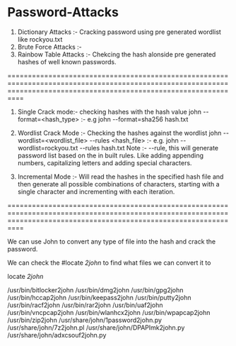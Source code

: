 # Password-Attacks

1) Dictionary Attacks :- Cracking password using pre generated wordlist like rockyou.txt
2) Brute Force Attacks :-
3) Rainbow Table Attacks :- Chekcing the hash alonside pre generated hashes of well known passwords.

======================================================================================================================================================================

1) Single Crack mode:- checking hashes with the hash value 
john --format=<hash_type> <hash or hash_file> :- e.g john --format=sha256 hash.txt


2) Wordlist Crack Mode :- Checking the hashes against the wordlist
john --wordlist=<wordlist_file> --rules <hash_file> :- e.g. john --wordlist=rockyou.txt --rules hash.txt
        Note :- --rule, this will generate password list based on the in built rules. Like adding appending numbers, capitalizing letters and adding special characters.

3) Incremental Mode :- Will read the hashes in the specified hash file and then generate all possible combinations of characters, starting with a single character and incrementing with each iteration. 



======================================================================================================================================================================

We can use John to convert any type of file into the hash and crack the password. 

We can check the #locate *2john* to find what files we can convert it to 

locate *2john*

/usr/bin/bitlocker2john
/usr/bin/dmg2john
/usr/bin/gpg2john
/usr/bin/hccap2john
/usr/bin/keepass2john
/usr/bin/putty2john
/usr/bin/racf2john
/usr/bin/rar2john
/usr/bin/uaf2john
/usr/bin/vncpcap2john
/usr/bin/wlanhcx2john
/usr/bin/wpapcap2john
/usr/bin/zip2john
/usr/share/john/1password2john.py
/usr/share/john/7z2john.pl
/usr/share/john/DPAPImk2john.py
/usr/share/john/adxcsouf2john.py
